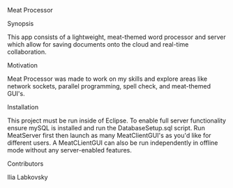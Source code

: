 Meat Processor

Synopsis

This app consists of a lightweight, meat-themed word processor and server which allow for saving documents onto the cloud and real-time collaboration. 

Motivation

Meat Processor was made to work on my skills and explore areas like network sockets, parallel programming, spell check, and meat-themed GUI's.

Installation

This project must be run inside of Eclipse. To enable full server functionality ensure mySQL is installed and run the DatabaseSetup.sql script. 
Run MeatServer first then launch as many MeatClientGUI's as you'd like for different users.
A MeatCLientGUI can also be run independently in offline mode without any server-enabled features.

Contributors

Ilia Labkovsky